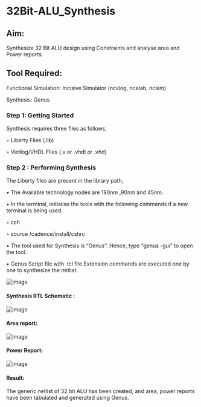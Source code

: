 # 32Bit-ALU_Synthesis

## Aim:

Synthesize 32 Bit ALU design using Constraints and analyse area and Power reports.

## Tool Required:

Functional Simulation: Incisive Simulator (ncvlog, ncelab, ncsim)

Synthesis: Genus

### Step 1: Getting Started

Synthesis requires three files as follows,

◦ Liberty Files (.lib)

◦ Verilog/VHDL Files (.v or .vhdl or .vhd)

### Step 2 : Performing Synthesis

The Liberty files are present in the library path,

• The Available technology nodes are 180nm ,90nm and 45nm.

• In the terminal, initialise the tools with the following commands if a new terminal is being
used.

◦ csh

◦ source /cadence/install/cshrc

• The tool used for Synthesis is “Genus”. Hence, type “genus -gui” to open the tool.

• Genus Script file with .tcl file Extension commands are executed one by one to synthesize the netlist.

![image](https://github.com/user-attachments/assets/aa43c6fd-cd59-4b74-b38b-ccf1b6632d1b)

#### Synthesis RTL Schematic :
![image](https://github.com/user-attachments/assets/aa43c6fd-cd59-4b74-b38b-ccf1b6632d1b)

#### Area report:

![image](https://github.com/user-attachments/assets/48b0fd74-bbc8-45dc-a4be-4421b6712b1c)

#### Power Report:

![image](https://github.com/user-attachments/assets/6235d0e0-32fb-4b11-8915-ef2557cd7e86)
#### Result: 

The generic netlist of 32 bit ALU  has been created, and area, power reports have been tabulated and generated using Genus.

